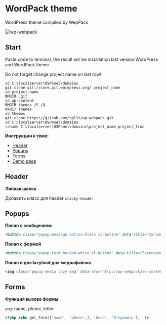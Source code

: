 #  WordPack theme

WordPress theme compiled by WepPack

![wp-webpack](https://github.com/spl1t/wp-webpack/blob/master/screenshot.png?raw=true)

## Start

Paste code to terminal, the result will be installation last version WordPress and WordPack theme

Do not forget сhange project name on last row!

```
cd C:\localserver\OSPanel\domains
git clone git://core.git.wordpress.org/ project_name
cd project_name
RMDIR .git
cd wp-content
RMDIR themes /S /Q
mkdir themes
cd themes
git clone https://github.com/spl1t/wp-webpack.git
cd C:\localserver\OSPanel\domains
rename C:\localserver\OSPanel\domains\project_name project_true
```



**Инструкции к теме:**

* [Header](https://github.com/spl1t/wp-webpack#header)
* [Popups](https://github.com/spl1t/wp-webpack#popups)
* [Forms](https://github.com/spl1t/wp-webpack#forms)
* [Demo page](https://github.com/spl1t/wp-webpack/blob/master/page-home.php)

##  Header

**Липкая шапка**

Добавить класс для header `sticky-header`

##  Popups

**Попап с сообщением**  

```html
<button class="popup-message button-black xl-button" data-title="Заголовок попапчика" data-text="Какой то текст">Попап с сообщением</button>
```

**Попап с формой**  

```html
<button class="popup-form button-white xl-button" data-title="Заголовок попапчика" data-text="Какой то текст">Попап с формой</button>
```

**Попап и для lazyload для медиафайлов**  

```html
<img class="popup-media lazy-img" data-src="http://wp-webpack/wp-content/uploads/2021/09/1.webp" alt="">
```


##  Forms

**Функция вызова формы**  

arg: name, phone, letter 

```php
<?php echo get_form(['name', 'phone',], 'hero', 'Отправить');  ?>
```







